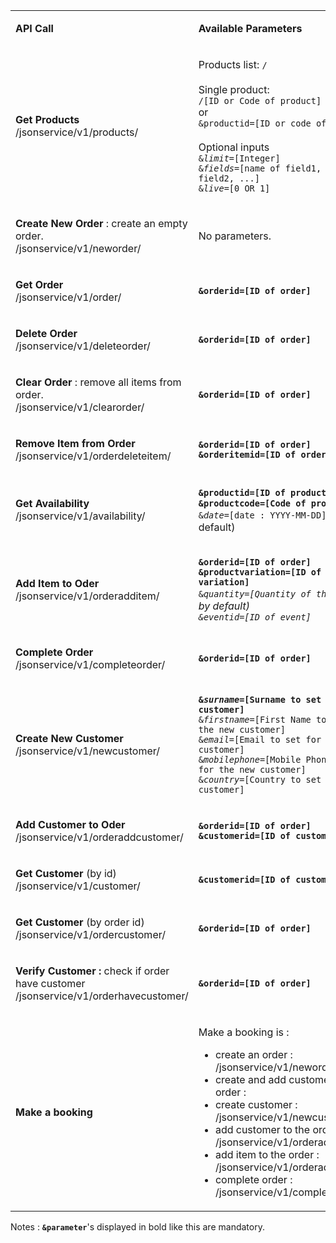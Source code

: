 <table><tbody>
<tr>
<td class=""><p><strong>API Call</strong></p></td>
<td class=""><p><strong>Available Parameters</strong></p></td>
</tr>
<tr>
<td class=""><p><strong>Get Products</strong> <br class="atl-forced-newline">
/jsonservice/v1/products/</p></td>
<td class=""><p>Products list: <code>/</code>
<br class="atl-forced-newline"><br class="atl-forced-newline">
Single product: <br class="atl-forced-newline"><code>/[ID or Code of product]</code>
<br class="atl-forced-newline">
or
<br class="atl-forced-newline">
<code>&amp;productid=[ID or code of product]</code> 
<br class="atl-forced-newline"><br class="atl-forced-newline">
Optional inputs<br class="atl-forced-newline">
<code>&amp;<em>limit</em>=[Integer]</code> <br class="atl-forced-newline">
<code>&amp;<em>fields</em>=[name of field1, name of field2, ...]</code> <br class="atl-forced-newline">
<code>&amp;<em>live</em>=[0 OR 1]</code></p></td>
</tr>
<tr>
<td class=""><p><strong>Create New Order</strong> : create an empty order. <br class="atl-forced-newline">
/jsonservice/v1/neworder/</p></td>
<td class=""><p>No parameters.</p></td>
</tr>
<tr>
<td class=""><p><strong>Get Order</strong> <br class="atl-forced-newline">
/jsonservice/v1/order/</p></td>
<td class=""><p><code><strong>&amp;orderid=[ID of order]</code></strong></p></td>
</tr>
<tr>
<td class=""><p><strong>Delete Order</strong> <br class="atl-forced-newline">
/jsonservice/v1/deleteorder/</p></td>
<td class=""><p><code><strong>&amp;orderid=[ID of order]</strong></code></p></td>
</tr>
<tr>
<td class=""><p><strong>Clear Order</strong> : remove all items from order. <br class="atl-forced-newline">
/jsonservice/v1/clearorder/</p></td>
<td class=""><p><code><strong>&amp;orderid=[ID of order]</strong></code></p></td>
</tr>
<tr>
<td class=""><p><strong>Remove Item from Order</strong> <br class="atl-forced-newline">
/jsonservice/v1/orderdeleteitem/</p></td>
<td class=""><p><code><strong>&amp;orderid=[ID of order]</strong></code> <br class="atl-forced-newline">
<code><strong>&amp;orderitemid=[ID of order item]</strong></code></p></td>
</tr>
<tr>
<td class=""><p><strong>Get Availability</strong> <br class="atl-forced-newline">
/jsonservice/v1/availability/</p></td>
<td class=""><p><code><strong>&amp;productid=[ID of product]</strong></code> OR <code><strong>&amp;productcode=[Code of product]</strong></code> <br class="atl-forced-newline">
<code>&amp;<em>date</em>=[date : YYYY-MM-DD]</code> (today by default)</p></td>
</tr>
<tr>
<td class=""><p><strong>Add Item to Oder</strong> <br class="atl-forced-newline">
/jsonservice/v1/orderadditem/</p></td>
<td class=""><p><code><strong>&amp;orderid=[ID of order]</code></strong> <br class="atl-forced-newline">
<code><strong>&amp;productvariation=[ID of price variation]</code></strong> <br class="atl-forced-newline">
<code>&amp;<em>quantity=[Quantity of the item]</code> (1 by default) <br class="atl-forced-newline">
<code>&amp;<em>eventid=[ID of event]</code></p></td>
</tr>
<tr>
<td class=""><p><strong>Complete Order</strong> <br class="atl-forced-newline">
/jsonservice/v1/completeorder/</p></td>
<td class=""><p><code><strong>&amp;orderid=[ID of order]</code></strong></p></td>
</tr>
<tr>
<td class=""><p><strong>Create New Customer</strong> <br class="atl-forced-newline">
/jsonservice/v1/newcustomer/</p></td>
<td class=""><p><code><strong>&amp;<em>surname</em>=[Surname to set for the new customer]</strong></code> <br class="atl-forced-newline">
<code>&amp;<em>firstname</em>=[First Name to set for the new customer]</code> <br class="atl-forced-newline">
<code>&amp;<em>email</em>=[Email to set for the new customer]</code> <br class="atl-forced-newline">
<code>&amp;<em>mobilephone</em>=[Mobile Phone to set for the new customer]</code> <br class="atl-forced-newline">
<code>&amp;<em>country</em>=[Country to set for the new customer]</code></p></td>
</tr>
<tr>
<td class=""><p><strong>Add Customer to Oder</strong> <br class="atl-forced-newline">
/jsonservice/v1/orderaddcustomer/</p></td>
<td class=""><p><code><strong>&amp;orderid=[ID of order]</code></strong> <br class="atl-forced-newline">
<code><strong>&amp;customerid=[ID of customer]</code></strong></p></td>
</tr>
<tr>
<td class=""><p><strong>Get Customer</strong> (by id) <br class="atl-forced-newline">
/jsonservice/v1/customer/</p></td>
<td class=""><p><code><strong>&amp;customerid=[ID of customer]</code></strong></p></td>
</tr>
<tr>
<td class=""><p><strong>Get Customer</strong> (by order id) <br class="atl-forced-newline">
/jsonservice/v1/ordercustomer/</p></td>
<td class=""><p><code><strong>&amp;orderid=[ID of order]</code></strong></p></td>
</tr>
<tr>
<td class=""><p><strong>Verify Customer :</strong> check if order have customer <br class="atl-forced-newline">
/jsonservice/v1/orderhavecustomer/</p></td>
<td class=""><p><code><strong>&amp;orderid=[ID of order]</code></strong></p></td>
</tr>
<tr>
<td class=""><p><strong>Make a booking</strong></p></td>
<td class=""><p>Make a booking is : <br class="atl-forced-newline"></p>
<ul class="alternate">
	<li>create an order : /jsonservice/v1/neworder/ <br class="atl-forced-newline"></li>
	<li>create and add customer to the order : <br class="atl-forced-newline"></li>
	<li>create customer : /jsonservice/v1/newcustomer/ <br class="atl-forced-newline"></li>
	<li>add customer to the order : /jsonservice/v1/orderaddcustomer/ <br class="atl-forced-newline"></li>
	<li>add item to the order : /jsonservice/v1/orderadditem/ <br class="atl-forced-newline"></li>
	<li>complete order : /jsonservice/v1/completeorder/</li>
</ul>
</td>
</tr>
</tbody></table>

Notes :
<code><strong>&amp;parameter</strong></code>'s displayed in bold like this are mandatory.
